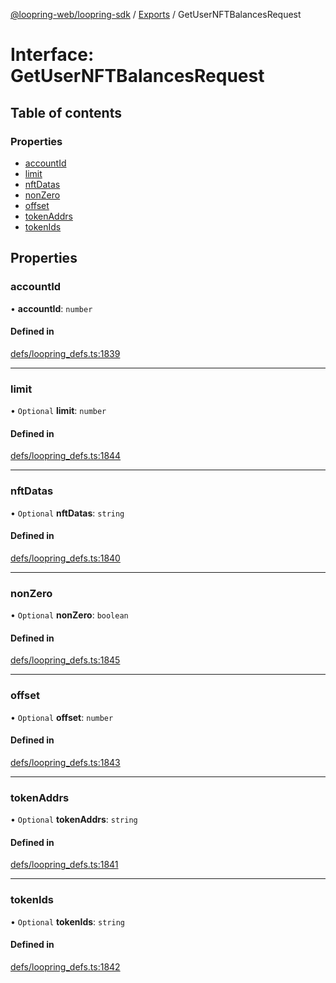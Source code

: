 [@loopring-web/loopring-sdk](../README.md) / [Exports](../modules.md) / GetUserNFTBalancesRequest

# Interface: GetUserNFTBalancesRequest

## Table of contents

### Properties

- [accountId](GetUserNFTBalancesRequest.md#accountid)
- [limit](GetUserNFTBalancesRequest.md#limit)
- [nftDatas](GetUserNFTBalancesRequest.md#nftdatas)
- [nonZero](GetUserNFTBalancesRequest.md#nonzero)
- [offset](GetUserNFTBalancesRequest.md#offset)
- [tokenAddrs](GetUserNFTBalancesRequest.md#tokenaddrs)
- [tokenIds](GetUserNFTBalancesRequest.md#tokenids)

## Properties

### accountId

• **accountId**: `number`

#### Defined in

[defs/loopring_defs.ts:1839](https://github.com/Loopring/loopring_sdk/blob/b7df545/src/defs/loopring_defs.ts#L1839)

___

### limit

• `Optional` **limit**: `number`

#### Defined in

[defs/loopring_defs.ts:1844](https://github.com/Loopring/loopring_sdk/blob/b7df545/src/defs/loopring_defs.ts#L1844)

___

### nftDatas

• `Optional` **nftDatas**: `string`

#### Defined in

[defs/loopring_defs.ts:1840](https://github.com/Loopring/loopring_sdk/blob/b7df545/src/defs/loopring_defs.ts#L1840)

___

### nonZero

• `Optional` **nonZero**: `boolean`

#### Defined in

[defs/loopring_defs.ts:1845](https://github.com/Loopring/loopring_sdk/blob/b7df545/src/defs/loopring_defs.ts#L1845)

___

### offset

• `Optional` **offset**: `number`

#### Defined in

[defs/loopring_defs.ts:1843](https://github.com/Loopring/loopring_sdk/blob/b7df545/src/defs/loopring_defs.ts#L1843)

___

### tokenAddrs

• `Optional` **tokenAddrs**: `string`

#### Defined in

[defs/loopring_defs.ts:1841](https://github.com/Loopring/loopring_sdk/blob/b7df545/src/defs/loopring_defs.ts#L1841)

___

### tokenIds

• `Optional` **tokenIds**: `string`

#### Defined in

[defs/loopring_defs.ts:1842](https://github.com/Loopring/loopring_sdk/blob/b7df545/src/defs/loopring_defs.ts#L1842)
